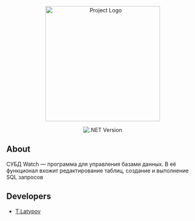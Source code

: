 <p align="center">
      <img src="<img src="https://i.ibb.co/ZJdD0vZ/2023-02-03-163747942.png" alt="Project Logo" width="300">
</p>

<p align="center">
   <img src="https://img.shields.io/badge/.NET%20ver-4.7.2-informational" alt=".NET Version">
</p>

## About
СУБД Watch — программа для управления базами данных. В её функционал вхожит редактирование таблиц, создание и выполнение SQL запросов

## Developers

- [T.Latypov](https://github.com/N0tilT)
